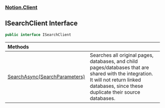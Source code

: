 ### [Notion.Client](Notion.Client.md 'Notion.Client')

## ISearchClient Interface

```csharp
public interface ISearchClient
```

| Methods | |
| :--- | :--- |
| [SearchAsync(SearchParameters)](Notion.Client.ISearchClient.SearchAsync(Notion.Client.SearchParameters).md 'Notion.Client.ISearchClient.SearchAsync(Notion.Client.SearchParameters)') | Searches all original pages, databases, and child pages/databases that are shared with the integration.<br/>It will not return linked databases, since these duplicate their source databases. |
